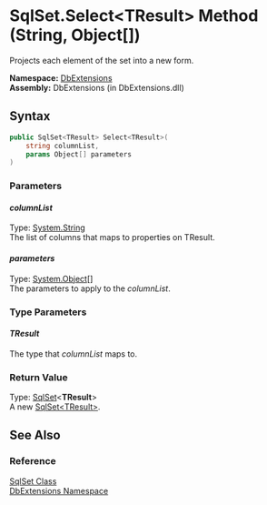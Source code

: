 SqlSet.Select&lt;TResult> Method (String, Object[])
===================================================
Projects each element of the set into a new form.

**Namespace:** [DbExtensions][1]  
**Assembly:** DbExtensions (in DbExtensions.dll)

Syntax
------

```csharp
public SqlSet<TResult> Select<TResult>(
	string columnList,
	params Object[] parameters
)

```

### Parameters

#### *columnList*
Type: [System.String][2]  
The list of columns that maps to properties on TResult.

#### *parameters*
Type: [System.Object][3][]  
The parameters to apply to the *columnList*.

### Type Parameters

#### *TResult*
The type that *columnList* maps to.

### Return Value
Type: [SqlSet][4]&lt;**TResult**>  
A new [SqlSet&lt;TResult>][4].

See Also
--------

### Reference
[SqlSet Class][5]  
[DbExtensions Namespace][1]  

[1]: ../README.md
[2]: http://msdn.microsoft.com/en-us/library/s1wwdcbf
[3]: http://msdn.microsoft.com/en-us/library/e5kfa45b
[4]: ../SqlSet_1/README.md
[5]: README.md